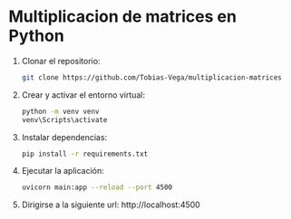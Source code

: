 # Multiplicacion de matrices en Python

1. Clonar el repositorio:

   ```sh
   git clone https://github.com/Tobias-Vega/multiplicacion-matrices
   ```

2. Crear y activar el entorno virtual:

   ```sh
   python -m venv venv
   venv\Scripts\activate
   ```

3. Instalar dependencias:

   ```sh
   pip install -r requirements.txt
   ```

4. Ejecutar la aplicación:

   ```sh
   uvicorn main:app --reload --port 4500
   ```

5. Dirigirse a la siguiente url: http://localhost:4500

